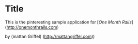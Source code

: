# Title

This is the pinteresting sample application for 
[*One Month Rails*] (http://onemonthrails.com)

by (mattan Griffel) (http://mattangriffel.com))